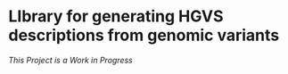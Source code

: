 # LIbrary for generating HGVS descriptions from genomic variants

*This Project is a Work in Progress*

